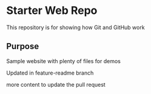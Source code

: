 # Starter Web Repo

This repository is for showing how Git and GitHub work

## Purpose

Sample website with plenty of files for demos

Updated in feature-readme branch

more content to update the pull request